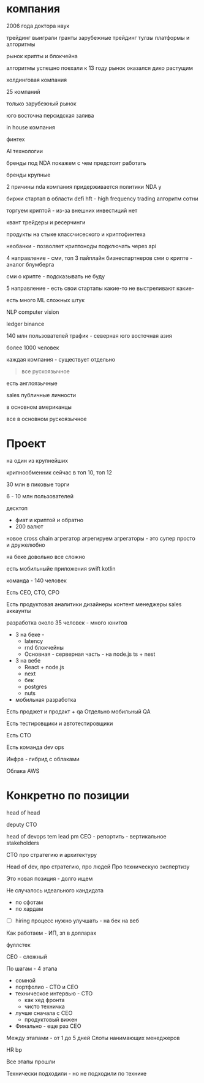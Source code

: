 

# компания

2006 года
доктора наук

трейдинг
выиграли гранты зарубежные
трейдинг тулзы
платформы и алгоритмы

рынок крипты и блокчейна

алгоритмы успешно поехали
к 13 году рынок оказался дико растущим

холдинговая компания

25 компаний

только зарубежный рынок

юго восточна
персидская залива

in house компания

финтех

AI технологии

бренды под NDA
покажем с чем предстоит работать

бренды крупные

2 причины nda
компания придерживается политики NDA
у

биржи
стартап в области defi
hft - high frequency trading
алгоритм сотни

торгуем криптой - из-за
внешних инвестиций нет

квант трейдеры и ресерчинги

продукты на стыке классчисеского и криптофинтеха

необанки - позволяет криптоноды подключать через api


4 направление - сми, топ 3
пайплайн бизнеспартнеров
сми о крипте - аналог блумберга

сми о крипте - подсказывать не буду

5 направление - есть свои стартапы
какие-то не выстреливают
какие-

есть много ML сложных штук

NLP
computer vision

ledger
binance

140 млн пользователей
трафик - северная 
юго восточная азия

более 1000 человек

каждая компания - существует отдельно

> все рускоязычное


есть англоязычные

sales
публичные личности

в основном американцы

все в основном рускоязычное

# Проект

на один из крупнейших

крипнообменник
сейчас в топ 10, топ 12

30 млн в пиковые торги

6 - 10 млн пользователей

десктоп
- фиат и криптой и обратно
- 200 валют

новое
cross chain агрегатор
агрегируем агрегаторы - это супер просто и дружелюбно

на беке довольно все сложно

есть мобильныйе приложения
swift
kotlin

команда - 140 человек

Есть СЕО, CTO, CPO

Есть продуктовая
аналитики
дизайнеры
контент менеджеры
sales
аккаунты

разработка около 35 человек - много юнитов

- 3 на беке - 
	- latency
	- rnd блокчейны
	- Основная - серверная часть - на node.js ts + nest
- 3 на вебе
	- React + node.js
	- next
	- бек
	- postgres
	- nuts
- мобильная разработка

Есть проджет и продакт + qa
Отдельно мобильный QA

Есть тестировщики и автотестировщики

Есть CTO

Есть команда dev ops

Инфра - гибрид с облаками

Облака AWS

# Конкретно по позиции

head of head

deputy CTO

head of devops
tem lead pm
CEO - репортить - вертикальное
stakeholders


CTO про стратегию и архитектуру

Head of dev, про стратегию, про людей
Про техническую экспертизу

Это новая позиция - долго ищем

Не случалось идеального кандидата
- по сфотам
- по хардам



- [ ] hiring процесс нужно улучшать - на бек на веб


Как работаем - ИП, зп в долларах

фуллстек

СЕО - сложный


По шагам - 4 этапа
- сомной
- портфолио - CTO и CEO
- техническое интервью - CTO
	- как хед фронта
	- чисто техничка
- лучше сначала с CEO
	- продуктовый вижен
- Финально - еще раз СЕО


Между этапами - от 1 до 5 дней
Слоты нанимающих менеджеров

HR bp

Все этапы прошли

Технически подходили - но не подходили по технике




















